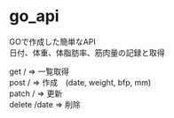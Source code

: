 # go_api
GOで作成した簡単なAPI  
日付、体重、体脂肪率、筋肉量の記録と取得

get / => 一覧取得  
post / => 作成　(date, weight, bfp, mm)  
patch / => 更新  
delete /date => 削除 
